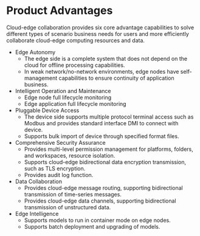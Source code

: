 # Product Advantages

Cloud-edge collaboration provides six core advantage capabilities to solve different types of scenario business needs for users and more efficiently collaborate cloud-edge computing resources and data.

- Edge Autonomy
    - The edge side is a complete system that does not depend on the cloud for offline processing capabilities.
    - In weak network/no-network environments, edge nodes have self-management capabilities to ensure continuity of application business.
- Intelligent Operation and Maintenance
    - Edge node full lifecycle monitoring
    - Edge application full lifecycle monitoring
- Pluggable Device Access
    - The device side supports multiple protocol terminal access such as Modbus and provides standard interface DMI to connect with device.
    - Supports bulk import of device through specified format files.
- Comprehensive Security Assurance
    - Provides multi-level permission management for platforms, folders, and workspaces, resource isolation.
    - Supports cloud-edge bidirectional data encryption transmission, such as TLS encryption.
    - Provides audit log function.
- Data Collaboration
    - Provides cloud-edge message routing, supporting bidirectional transmission of time-series messages.
    - Provides cloud-edge data channels, supporting bidirectional transmission of unstructured data.
- Edge Intelligence
    - Supports models to run in container mode on edge nodes.
    - Supports batch deployment and upgrading of models.
